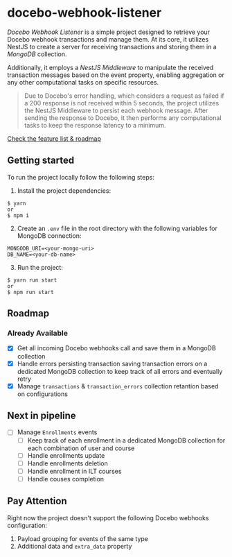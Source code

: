 # docebo-webhook-listener

_Docebo Webhook Listener_ is a simple project designed to retrieve your Docebo webhook transactions and manage them. At its core, it utilizes NestJS to create a server for receiving transactions and storing them in a _MongoDB_ collection.

Additionally, it employs a _NestJS Middleware_ to manipulate the received transaction messages based on the event property, enabling aggregation or any other computational tasks on specific resources.

> Due to Docebo's error handling, which considers a request as failed if a 200 response is not received within 5 seconds, the project utilizes the NestJS Middleware to persist each webhook message. After sending the response to Docebo, it then performs any computational tasks to keep the response latency to a minimum.

[Check the feature list & roadmap](#roadmap)

## Getting started

To run the project locally follow the following steps:

1. Install the project dependencies:

```
$ yarn
or
$ npm i
```

2. Create an `.env` file in the root directory with the following variables for MongoDB connection:

```
MONGODB_URI=<your-mongo-uri>
DB_NAME=<your-db-name>
```

3. Run the project:

```
$ yarn run start
or
$ npm run start
```
## Roadmap

### Already Available

- [X] Get all incoming Docebo webhooks call and save them in a MongoDB collection
- [X] Handle errors persisting transaction saving transaction errors on a dedicated MongoDB collection to keep track of all errors and eventually retry
- [X] Manage `transactions` & `transaction_errors` collection retantion based on configurations

## Next in pipeline 

- [ ] Manage `Enrollments` events
  - [ ] Keep track of each enrollment in a dedicated MongoDB collection for each combination of user and course
  - [ ] Handle enrollments update
  - [ ] Handle enrollments deletion
  - [ ] Handle enrollment in ILT courses 
  - [ ] Handle couses completion

## Pay Attention

Right now the project doesn't support the following Docebo webhooks configuration:

1. Payload grouping for events of the same type
2. Additional data and `extra_data` property
